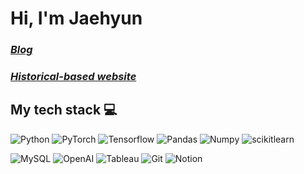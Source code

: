 <h1> Hi, I'm Jaehyun </h1>

<p>
  <em>
    <h3> 
      <a href="https://highllight.tistory.com">
        Blog
      </a>
    </h3>
  </em>
  <em>
  <h3>
    <a href="https://www.momentoushistory.com">
      Historical-based website
    </a>
  </h3>
    </em>
  </em>
</p>

<h2> My tech stack 💻 </h2>

![Python](https://img.shields.io/badge/-Python-3776AB?style=for-the-badge&logo=Python&logoColor=ffffff)
![PyTorch](https://img.shields.io/badge/-PyTorch-EE4C2C?style=for-the-badge&logo=PyTorch&logoColor=ffffff)
![Tensorflow](https://img.shields.io/badge/-Tensorflow-#FF6F00?style=for-the-badge&logo=Tensorflow&logoColor=ffffff)
![Pandas](https://img.shields.io/badge/-Pandas-150458?style=for-the-badge&logo=Pandas&logoColor=ffffff)
![Numpy](https://img.shields.io/badge/-Numpy-013243?style=for-the-badge&logo=Numpy&logoColor=ffffff)
![scikitlearn](https://img.shields.io/badge/-scikitlearn-F7931E?style=for-the-badge&logo=scikitlearn&logoColor=ffffff)


![MySQL](https://img.shields.io/badge/-MySQL-4479A1?style=for-the-badge&logo=MySQL&logoColor=ffffff)
![OpenAI](https://img.shields.io/badge/-OpenAI-412991?style=for-the-badge&logo=OpenAI&logoColor=ffffff)
![Tableau](https://img.shields.io/badge/-Tableau-E97627?style=for-the-badge&logo=Tableau&logoColor=ffffff)
![Git](https://img.shields.io/badge/-Git-F05032?style=for-the-badge&logo=Git&logoColor=ffffff)
![Notion](https://img.shields.io/badge/-Notion-000000?style=for-the-badge&logo=Notion&logoColor=ffffff)
